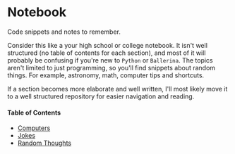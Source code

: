 # Notebook
Code snippets and notes to remember.

Consider this like a your high school or college notebook. It isn't well structured (no table of contents for each section), and most of it will probably be confusing if you're new to `Python` or `Ballerina`. The topics aren't limited to just programming, so you'll find snippets about random things. For example, astronomy, math, computer tips and shortcuts. 

If a section becomes more elaborate and well written, I'll most likely move it to a well structured repository for easier navigation and reading.

#### Table of Contents

* [Computers](../main/computers/README.md)
* [Jokes](../main/jokes/README.md)
* [Random Thoughts](../main/random-thoughts/main.txt)
